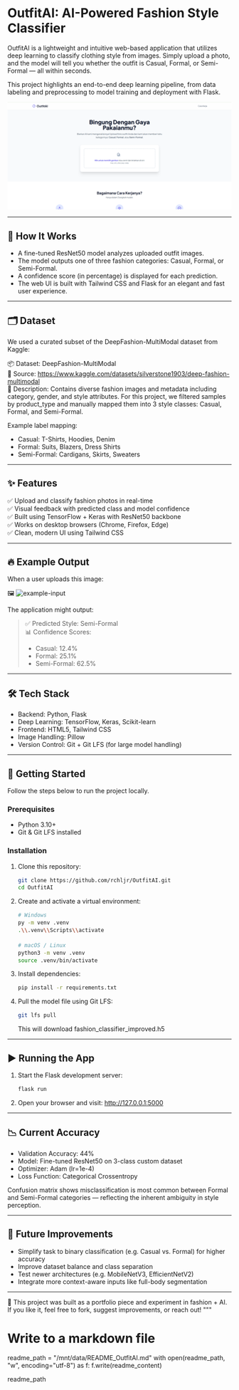 # OutfitAI: AI-Powered Fashion Style Classifier

OutfitAI is a lightweight and intuitive web-based application that utilizes deep learning to classify clothing style from images. Simply upload a photo, and the model will tell you whether the outfit is Casual, Formal, or Semi-Formal — all within seconds.

This project highlights an end-to-end deep learning pipeline, from data labeling and preprocessing to model training and deployment with Flask.

![OutfitAI Web Application Screenshot](./assets/Screenshot.png)

---

## 🧠 How It Works

- A fine-tuned ResNet50 model analyzes uploaded outfit images.
- The model outputs one of three fashion categories: Casual, Formal, or Semi-Formal.
- A confidence score (in percentage) is displayed for each prediction.
- The web UI is built with Tailwind CSS and Flask for an elegant and fast user experience.

---

## 🗂️ Dataset

We used a curated subset of the DeepFashion-MultiModal dataset from Kaggle:

📦 Dataset: DeepFashion-MultiModal  
🔗 Source: https://www.kaggle.com/datasets/silverstone1903/deep-fashion-multimodal  
🧷 Description: Contains diverse fashion images and metadata including category, gender, and style attributes. For this project, we filtered samples by product_type and manually mapped them into 3 style classes: Casual, Formal, and Semi-Formal.

Example label mapping:

- Casual: T-Shirts, Hoodies, Denim
- Formal: Suits, Blazers, Dress Shirts
- Semi-Formal: Cardigans, Skirts, Sweaters

---

## ✨ Features

✅ Upload and classify fashion photos in real-time  
✅ Visual feedback with predicted class and model confidence  
✅ Built using TensorFlow + Keras with ResNet50 backbone  
✅ Works on desktop browsers (Chrome, Firefox, Edge)  
✅ Clean, modern UI using Tailwind CSS  

---

## 🔥 Example Output

When a user uploads this image:

🖼️ ![example-input](./assets/example-input.jpg)

The application might output:

> ✅ Predicted Style: Semi-Formal  
> 📊 Confidence Scores:
> - Casual: 12.4%
> - Formal: 25.1%
> - Semi-Formal: 62.5%

---

## 🛠️ Tech Stack

- Backend: Python, Flask
- Deep Learning: TensorFlow, Keras, Scikit-learn
- Frontend: HTML5, Tailwind CSS
- Image Handling: Pillow
- Version Control: Git + Git LFS (for large model handling)

---

## 🚀 Getting Started

Follow the steps below to run the project locally.

### Prerequisites

- Python 3.10+
- Git & Git LFS installed

### Installation

1. Clone this repository:

    ```bash
    git clone https://github.com/rchljr/OutfitAI.git
    cd OutfitAI
    ```

2. Create and activate a virtual environment:

    ```bash
    # Windows
    py -m venv .venv
    .\\.venv\\Scripts\\activate

    # macOS / Linux
    python3 -m venv .venv
    source .venv/bin/activate
    ```

3. Install dependencies:

    ```bash
    pip install -r requirements.txt
    ```

4. Pull the model file using Git LFS:

    ```bash
    git lfs pull
    ```

    This will download fashion_classifier_improved.h5

---

## ▶️ Running the App

1. Start the Flask development server:

    ```bash
    flask run
    ```

2. Open your browser and visit: http://127.0.0.1:5000

---

## 📉 Current Accuracy

- Validation Accuracy: 44%
- Model: Fine-tuned ResNet50 on 3-class custom dataset
- Optimizer: Adam (lr=1e-4)
- Loss Function: Categorical Crossentropy

Confusion matrix shows misclassification is most common between Formal and Semi-Formal categories — reflecting the inherent ambiguity in style perception.

---

## 🔭 Future Improvements

- Simplify task to binary classification (e.g. Casual vs. Formal) for higher accuracy
- Improve dataset balance and class separation
- Test newer architectures (e.g. MobileNetV3, EfficientNetV2)
- Integrate more context-aware inputs like full-body segmentation

---

🧵 This project was built as a portfolio piece and experiment in fashion + AI. If you like it, feel free to fork, suggest improvements, or reach out!
"""

# Write to a markdown file
readme_path = "/mnt/data/README_OutfitAI.md"
with open(readme_path, "w", encoding="utf-8") as f:
    f.write(readme_content)

readme_path
